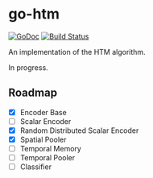 # go-htm 
[![GoDoc](https://godoc.org/github.com/nytopop/gohtm?status.svg)](https://godoc.org/github.com/nytopop/gohtm) [![Build Status](https://travis-ci.org/nytopop/gohtm.svg?branch=master)](https://travis-ci.org/nytopop/gohtm)

An implementation of the HTM algorithm.

In progress.

## Roadmap

- [x] Encoder Base
- [ ] Scalar Encoder
- [x] Random Distributed Scalar Encoder
- [x] Spatial Pooler
- [ ] Temporal Memory
- [ ] Temporal Pooler
- [ ] Classifier
